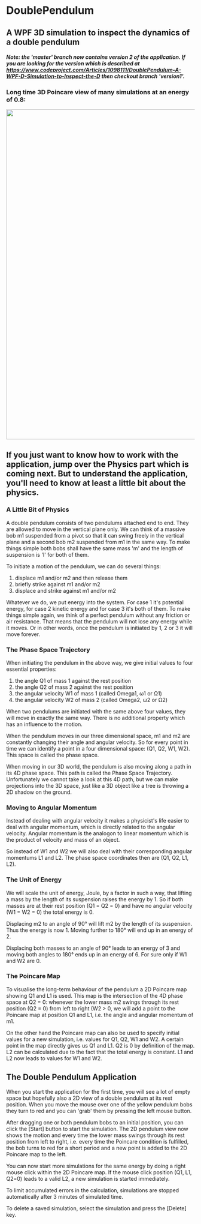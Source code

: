 # DoublePendulum

## A WPF 3D simulation to inspect the dynamics of a double pendulum

##### Note: the 'master' branch now contains version 2 of the application. If you are looking for the version which is described at https://www.codeproject.com/Articles/1098111/DoublePendulum-A-WPF-D-Simulation-to-Inspect-the-D then checkout branch 'version1'.

### Long time 3D Poincare view of many simulations at an energy of 0.8:
<img src="https://i.postimg.cc/7YyGN342/Double-Pendulum.jpg" style="width:880px;">

## If you just want to know how to work with the application, jump over the Physics part which is coming next. But to understand the application, you'll need to know at least a little bit about the physics.

### A Little Bit of Physics
A double pendulum consists of two pendulums attached end to end. They are allowed to move in the vertical plane only. We can think of a massive bob m1 suspended from a pivot so that it can swing freely in the vertical plane and a second bob m2 suspended from m1 in the same way. To make things simple both bobs shall have the same mass 'm' and the length of suspension is 'l' for both of them.

To initiate a motion of the pendulum, we can do several things:

1. displace m1 and/or m2 and then release them
2. briefly strike against m1 and/or m2
3. displace and strike against m1 and/or m2

Whatever we do, we put energy into the system. For case 1 it's potential energy, for case 2 kinetic energy and for case 3 it's both of them. To make things simple again, we think of a perfect pendulum without any friction or air resistance. That means that the pendulum will not lose any energy while it moves. Or in other words, once the pendulum is initiated by 1, 2 or 3 it will move forever.

### The Phase Space Trajectory

When initiating the pendulum in the above way, we give initial values to four essential properties:

1. the angle Q1 of mass 1 against the rest position
2. the angle Q2 of mass 2 against the rest position
3. the angular velocity W1 of mass 1 (called Omega1, ω1 or Ω1)
4. the angular velocity W2 of mass 2 (called Omega2, ω2 or Ω2)

When two pendulums are initiated with the same above four values, they will move in exactly the same way. There is no additional property which has an influence to the motion.

When the pendulum moves in our three dimensional space, m1 and m2 are constantly changing their angle and angular velocity. So for every point in time we can identify a point in a four dimensional space: (Q1, Q2, W1, W2). This space is called the phase space.

When moving in our 3D world, the pendulum is also moving along a path in its 4D phase space. This path is called the Phase Space Trajectory. Unfortunately we cannot take a look at this 4D path, but we can make projections into the 3D space, just like a 3D object like a tree is throwing a 2D shadow on the ground.

### Moving to Angular Momentum

Instead of dealing with angular velocity it makes a physicist's life easier to deal with angular momentum, which is directly related to the angular velocity. Angular momentum is the analogon to linear momentum which is the product of velocity and mass of an object.

So instead of W1 and W2 we will also deal with their corresponding angular momentums L1 and L2. The phase space coordinates then are (Q1, Q2, L1, L2).

### The Unit of Energy

We will scale the unit of energy, Joule, by a factor in such a way, that lifting a mass by the length of its suspension raises the energy by 1. So if both masses are at their rest position (Q1 = Q2 = 0) and have no angular velocity (W1 = W2 = 0) the total energy is 0.

Displacing m2 to an angle of 90° will lift m2 by the length of its suspension. Thus the energy is now 1. Moving further to 180° will end up in an energy of 2.

Displacing both masses to an angle of 90° leads to an energy of 3 and moving both angles to 180° ends up in an energy of 6. For sure only if W1 and W2 are 0.

### The Poincare Map
To visualise the long-term behaviour of the pendulum a 2D Poincare map showing Q1 and L1 is used. This map is the intersection of the 4D phase space at Q2 = 0: whenever the lower mass m2 swings through its rest position (Q2 = 0) from left to right (W2 > 0, we will add a point to the Poincare map at position Q1 and L1, i.e. the angle and angular momentum of m1.

On the other hand the Poincare map can also be used to specify initial values for a new simulation, i.e. values for Q1, Q2, W1 and W2. A certain point in the map directly gives us Q1 and L1. Q2 is 0 by definition of the map. L2 can be calculated due to the fact that the total energy is constant. L1 and L2 now leads to values for W1 and W2.

## The Double Pendulum Application
When you start the application for the first time, you will see a lot of empty space but hopefully also a 2D view of a double pendulum at its rest position. When you move the mouse over one of the yellow pendulum bobs they turn to red and you can 'grab' them by pressing the left mouse button. 

 After dragging one or both pendulum bobs to an initial position, you can click the [Start] button to start the simulation. The 2D pendulum view now shows the motion and every time the lower mass swings through its rest position from left to right, i.e. every time the Poincare condition is fulfilled, the bob turns to red for a short period and a new point is added to the 2D Poincare map to the left.

You can now start more simulations for the same energy by doing a right mouse click within the 2D Poincare map. If the mouse click position (Q1, L1, Q2=0) leads to a valid L2, a new simulation is started immediately.

To limit accumulated errors in the calculation, simulations are stopped automatically after 3 minutes of simulated time.

To delete a saved simulation, select the simulation and press the [Delete] key.